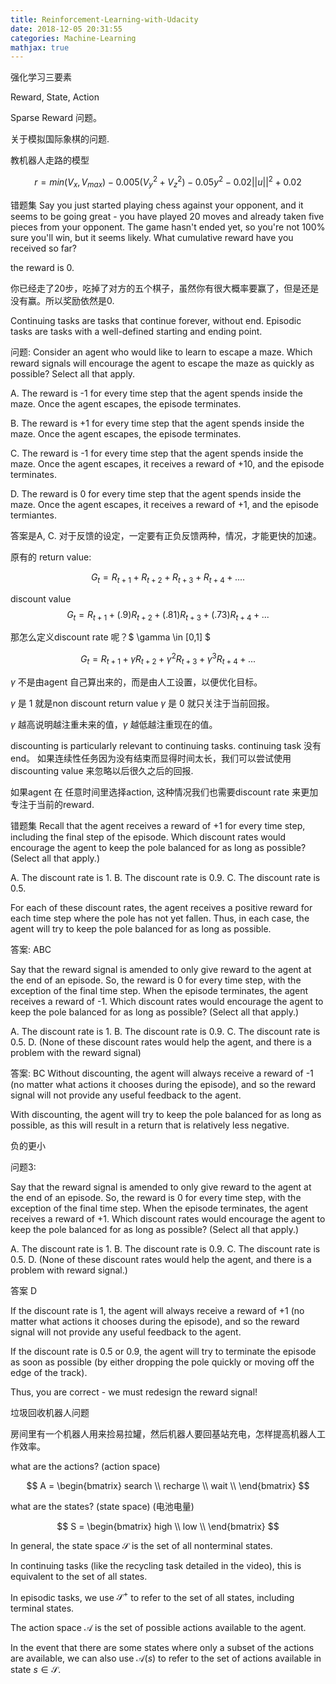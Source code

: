 ```yaml
---
title: Reinforcement-Learning-with-Udacity
date: 2018-12-05 20:31:55
categories: Machine-Learning
mathjax: true
---
```



强化学习三要素

Reward, State, Action

Sparse Reward 问题。

关于模拟国际象棋的问题.

教机器人走路的模型

$$ r = min(V_x, V_{max}) - 0.005(V_y^2 + V_z^2) - 0.05y^2 - 0.02||u||^2 + 0.02$$

错题集
Say you just started playing chess against your opponent, and it seems to be going great - you have played 20 moves and already taken five pieces from your opponent. The game hasn't ended yet, so you're not 100% sure you'll win, but it seems likely. What cumulative reward have you received so far?

the reward is 0.

你已经走了20步，吃掉了对方的五个棋子，虽然你有很大概率要赢了，但是还是没有赢。所以奖励依然是0.

Continuing tasks are tasks that continue forever, without end.
Episodic tasks are tasks with a well-defined starting and ending point.

问题:
Consider an agent who would like to learn to escape a maze. Which reward signals will encourage the agent to escape the maze as quickly as possible? Select all that apply.

A. The reward is -1 for every time step that the agent spends inside the maze. Once the agent escapes, the episode terminates.

B. The reward is +1 for every time step that the agent spends inside the maze. Once the agent escapes, the episode terminates.

C. The reward is -1 for every time step that the agent spends inside the maze. Once the agent escapes, it receives a reward of +10, and the episode terminates.

D. The reward is 0 for every time step that the agent spends inside the maze. Once the agent escapes, it receives a reward of +1, and the episode termiantes.

答案是A, C. 对于反馈的设定，一定要有正负反馈两种，情况，才能更快的加速。


原有的 return value:

$$ G_t = R_{t+1} + R_{t+2} + R_{t+3} + R_{t+4} + .... $$

discount value
$$ G_t = R_{t+1} + (.9)R_{t+2} + (.81)R_{t+3} + (.73)R_{t+4} + ... $$

那怎么定义discount rate 呢？$ \gamma \in [0,1] $

$$ G_t = R_{t+1} + \gamma R_{t+2} + \gamma^2R_{t+3} + \gamma^3R_{t+4} + ... $$

$\gamma$ 不是由agent 自己算出来的，而是由人工设置，以便优化目标。

$\gamma$ 是 1 就是non discount return value
$\gamma$ 是 0 就只关注于当前回报。

$\gamma$ 越高说明越注重未来的值，$\gamma$ 越低越注重现在的值。

discounting is particularly relevant to continuing tasks. continuing task 没有end。 如果连续性任务因为没有结束而显得时间太长，我们可以尝试使用discounting value 来忽略以后很久之后的回报.

如果agent 在 任意时间里选择action, 这种情况我们也需要discount rate 来更加专注于当前的reward.

错题集
Recall that the agent receives a reward of +1 for every time step, including the final step of the episode. Which discount rates would encourage the agent to keep the pole balanced for as long as possible? (Select all that apply.)

A. The discount rate is 1.
B. The discount rate is 0.9.
C. The discount rate is 0.5.

For each of these discount rates, the agent receives a positive reward for each time step where the pole has not yet fallen. Thus, in each case, the agent will try to keep the pole balanced for as long as possible.

答案: ABC

Say that the reward signal is amended to only give reward to the agent at the end of an episode. So, the reward is 0 for every time step, with the exception of the final time step. When the episode terminates, the agent receives a reward of -1. Which discount rates would encourage the agent to keep the pole balanced for as long as possible? (Select all that apply.)

A. The discount rate is 1.
B. The discount rate is 0.9.
C. The discount rate is 0.5.
D. (None of these discount rates would help the agent, and there is a problem with the reward signal)

答案: BC
 Without discounting, the agent will always receive a reward of -1 (no matter what actions it chooses during the episode), and so the reward signal will not provide any useful feedback to the agent.

With discounting, the agent will try to keep the pole balanced for as long as possible, as this will result in a return that is relatively less negative.

负的更小

问题3:

Say that the reward signal is amended to only give reward to the agent at the end of an episode. So, the reward is 0 for every time step, with the exception of the final time step. When the episode terminates, the agent receives a reward of +1. Which discount rates would encourage the agent to keep the pole balanced for as long as possible? (Select all that apply.)

A. The discount rate is 1.
B. The discount rate is 0.9.
C. The discount rate is 0.5.
D. (None of these discount rates would help the agent, and there is a problem with reward signal.)

答案 D


If the discount rate is 1, the agent will always receive a reward of +1 (no matter what actions it chooses during the episode), and so the reward signal will not provide any useful feedback to the agent.

If the discount rate is 0.5 or 0.9, the agent will try to terminate the episode as soon as possible (by either dropping the pole quickly or moving off the edge of the track).

Thus, you are correct - we must redesign the reward signal!

垃圾回收机器人问题

房间里有一个机器人用来捡易拉罐，然后机器人要回基站充电，怎样提高机器人工作效率。

what are the actions? (action space)

$$ 
A =
\begin{bmatrix}
	search \\
	recharge \\
	wait \\
\end{bmatrix}
$$

what are the states? (state space) (电池电量)

$$ 
S = 
\begin{bmatrix}
        high \\
        low  \\
\end{bmatrix}
$$

In general, the state space $\mathcal{S}$ is the set of all nonterminal states.

In continuing tasks (like the recycling task detailed in the video), this is equivalent to the set of all states.

In episodic tasks, we use $\mathcal{S}^+$ to refer to the set of all states, including terminal states.

The action space $\mathcal{A}$ is the set of possible actions available to the agent.

In the event that there are some states where only a subset of the actions are available, we can also use $\mathcal{A}(s)$ to refer to the set of actions available in state $s\in\mathcal{S}$.
